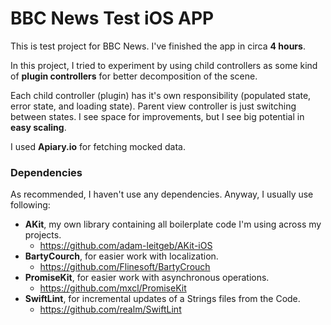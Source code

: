# BBC News Test iOS APP

This is test project for BBC News. I've finished the app in circa **4 hours**. 

In this project, I tried to experiment by using child controllers as some kind of **plugin controllers** for better decomposition of the scene. 

Each child controller (plugin) has it's own responsibility (populated state, error state, and loading state). Parent view controller is just switching between states. I see space for improvements, but I see big potential in **easy scaling**. 

I used **Apiary.io** for fetching mocked data. 

### Dependencies

As recommended, I haven't use any dependencies. Anyway, I usually use following:

- **AKit**, my own library containing all boilerplate code I'm using across my projects.
  - https://github.com/adam-leitgeb/AKit-iOS
- **BartyCourch**, for easier work with localization.
  - https://github.com/Flinesoft/BartyCrouch
- **PromiseKit**, for easier work with asynchronous operations.
  - https://github.com/mxcl/PromiseKit
- **SwiftLint**, for incremental updates of a Strings files from the Code.
  - https://github.com/realm/SwiftLint
